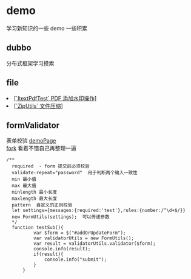 # demo
学习新知识的一些 demo
一些积累

## dubbo
 分布式框架学习摸索
## file
 <li><a href=https://github.com/emperor-liu/demo/blob/master/file/src/main/java/com/lljqiu/demo/file/utils/ItextPdfTest.java>[`ItextPdfTest` PDF 添加水印操作]</a></li>
 <li><a href=https://github.com/emperor-liu/demo/blob/master/file/src/main/java/com/lljqiu/demo/file/utils/ZipUtils.java>[`ZipUtils` 文件压缩]</a></li>

## formValidator
  表单校验
  <a href="https://github.com/emperor-liu/demo/blob/master/formValidator.html">demoPage</a><br>
  <a href="https://github.com/yairEO/validator">fork</a> 看着不错自己再整理一遍
  ```
  /**
    required  - form 提交前必须校验
    validate-repeat="password"  用于判断两个输入一致性
    min 最小值
    max 最大值
    minlength 最小长度
    maxlength 最大长度
    pattern  自定义的正则校验
    let settings={messages:{required:'test'},rules:{number:/^\d+$/}}
    new FormUtils(settings);  可以传递参数
    */
    function testSub(){
            var $form = $("#addOrUpdateForm");
            var validatorUtils = new FormUtils();
            var result = validatorUtils.validator($form);
            console.info(result);
            if(result){
                console.info("submit");
            }
        }
  ```
